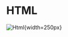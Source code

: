 # HTML

![Html](https://upload.wikimedia.org/wikipedia/commons/6/61/HTML5_logo_and_wordmark.svg){width=250px}

